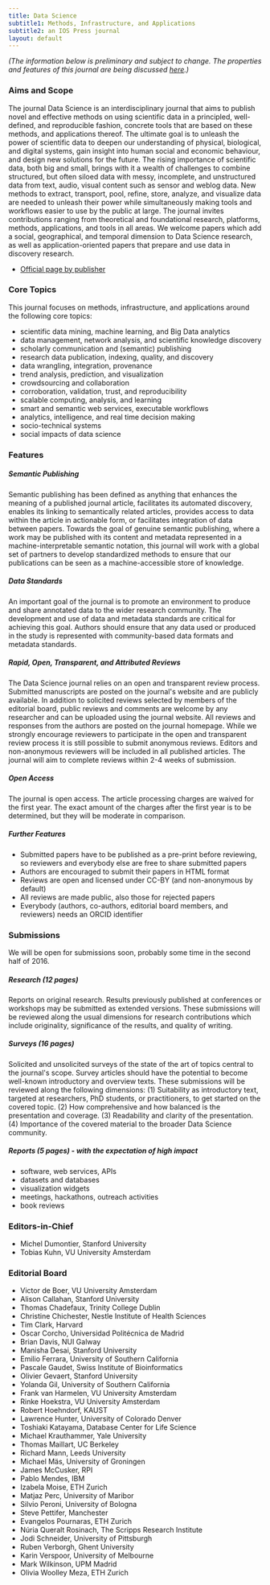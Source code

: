 ```yaml
---
title: Data Science
subtitle1: Methods, Infrastructure, and Applications
subtitle2: an IOS Press journal
layout: default
---
```


_(The information below is preliminary and subject to change. The properties and features of this journal are being discussed [here](https://github.com/data-science-hub/data-science-hub.github.io/issues).)_

### Aims and Scope

The journal Data Science is an interdisciplinary journal that aims to publish novel and effective methods on using scientific data in a principled, well-defined, and reproducible fashion, concrete tools that are based on these methods, and applications thereof. The ultimate goal is to unleash the power of scientific data to deepen our understanding of physical, biological, and digital systems, gain insight into human social and economic behaviour, and design new solutions for the future. The rising importance of scientific data, both big and small, brings with it a wealth of challenges to combine structured, but often siloed data with messy, incomplete, and unstructured data from text, audio, visual content such as sensor and weblog data. New methods to extract, transport, pool, refine, store, analyze, and visualize data are needed to unleash their power while simultaneously making tools and workflows easier to use by the public at large. The journal invites contributions ranging from theoretical and foundational research, platforms, methods, applications, and tools in all areas. We welcome papers which add a social, geographical, and temporal dimension to Data Science research, as well as application-oriented papers that prepare and use data in discovery research.

- [Official page by publisher](http://www.iospress.nl/journal/data-science/)


### Core Topics

This journal focuses on methods, infrastructure, and applications around the following core topics:

- scientific data mining, machine learning, and Big Data analytics
- data management, network analysis, and scientific knowledge discovery
- scholarly communication and (semantic) publishing
- research data publication, indexing, quality, and discovery
- data wrangling, integration, provenance
- trend analysis, prediction, and visualization
- crowdsourcing and collaboration
- corroboration, validation, trust, and reproducibility
- scalable computing, analysis, and learning
- smart and semantic web services, executable workflows
- analytics, intelligence, and real time decision making
- socio-technical systems
- social impacts of data science


### Features

##### Semantic Publishing
Semantic publishing has been defined as anything that enhances the meaning of a published journal article, facilitates its automated discovery, enables its linking to semantically related articles, provides access to data within the article in actionable form, or facilitates integration of data between papers. Towards the goal of genuine semantic publishing, where a work may be published with its content and metadata represented in a machine-interpretable semantic notation, this journal will work with a global set of partners to develop standardized methods to ensure that our publications can be seen as a machine-accessible store of knowledge.

##### Data Standards
An important goal of the journal is to promote an environment to produce and share annotated data to the wider research community. The development and use of data and metadata standards are critical for achieving this goal. Authors should ensure that any data used or produced in the study is represented with community-based data formats and metadata standards. 

##### Rapid, Open, Transparent, and Attributed Reviews
The Data Science journal relies on an open and transparent review process. Submitted manuscripts are posted on the journal's website and are publicly available. In addition to solicited reviews selected by members of the editorial board, public reviews and comments are welcome by any researcher and can be uploaded using the journal website. All reviews and responses from the authors are posted on the journal homepage. While we strongly encourage reviewers to participate in the open and transparent review process it is still possible to submit anonymous reviews. Editors and non-anonymous reviewers will be included in all published articles. The journal will aim to complete reviews within 2-4 weeks of submission.

##### Open Access
The journal is open access. The article processing charges are waived for the first year. The exact amount of the charges after the first year is to be determined, but they will be moderate in comparison.

##### Further Features
- Submitted papers have to be published as a pre-print before reviewing, so reviewers and everybody else are free to share submitted papers
- Authors are encouraged to submit their papers in HTML format
- Reviews are open and licensed under CC-BY (and non-anonymous by default)
- All reviews are made public, also those for rejected papers
- Everybody (authors, co-authors, editorial board members, and reviewers) needs an ORCID identifier


### Submissions

We will be open for submissions soon, probably some time in the second half of 2016.

##### Research (12 pages)
Reports on original research. Results previously published at conferences or workshops may be submitted as extended versions. These submissions will be reviewed along the usual dimensions for research contributions which include originality, significance of the results, and quality of writing.

##### Surveys (16 pages)
Solicited and unsolicited surveys of the state of the art of topics central to the journal's scope. Survey articles should have the potential to become well-known introductory and overview texts. These submissions will be reviewed along the following dimensions: (1) Suitability as introductory text, targeted at researchers, PhD students, or practitioners, to get started on the covered topic. (2) How comprehensive and how balanced is the presentation and coverage. (3) Readability and clarity of the presentation. (4) Importance of the covered material to the broader Data Science community.

##### Reports (5 pages) - with the expectation of high impact
- software, web services, APIs
- datasets and databases
- visualization widgets
- meetings, hackathons, outreach activities
- book reviews


### Editors-in-Chief

- Michel Dumontier, Stanford University
- Tobias Kuhn, VU University Amsterdam


### Editorial Board

- Victor de Boer, VU University Amsterdam
- Alison Callahan, Stanford University
- Thomas Chadefaux, Trinity College Dublin
- Christine Chichester, Nestle Institute of Health Sciences
- Tim Clark, Harvard
- Oscar Corcho, Universidad Politécnica de Madrid
- Brian Davis, NUI Galway
- Manisha Desai, Stanford University
- Emilio Ferrara, University of Southern California
- Pascale Gaudet, Swiss Institute of Bioinformatics
- Olivier Gevaert, Stanford University
- Yolanda Gil, University of Southern California
- Frank van Harmelen, VU University Amsterdam
- Rinke Hoekstra, VU University Amsterdam
- Robert Hoehndorf, KAUST
- Lawrence Hunter, University of Colorado Denver
- Toshiaki Katayama, Database Center for Life Science
- Michael Krauthammer, Yale University
- Thomas Maillart, UC Berkeley
- Richard Mann, Leeds University
- Michael Mäs, University of Groningen
- James McCusker, RPI
- Pablo Mendes, IBM
- Izabela Moise, ETH Zurich
- Matjaz Perc, University of Maribor
- Silvio Peroni, University of Bologna
- Steve Pettifer, Manchester
- Evangelos Pournaras, ETH Zurich
- Núria Queralt Rosinach, The Scripps Research Institute
- Jodi Schneider, University of Pittsburgh
- Ruben Verborgh, Ghent University
- Karin Verspoor, University of Melbourne
- Mark Wilkinson, UPM Madrid
- Olivia Woolley Meza, ETH Zurich

